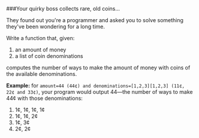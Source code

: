 ###Your quirky boss collects rare, old coins...

They found out you're a programmer and asked you to solve something they've been wondering for a long time.

Write a function that, given:

1. an amount of money
2. a list of coin denominations

computes the number of ways to make the amount of money with coins of the available denominations.

**Example:** for `amount=44 (44¢) and denominations=[1,2,3][1,2,3] (11¢, 22¢ and 33¢)`, your program would output 44—the number of ways to make 44¢ with those denominations:

1. 1¢, 1¢, 1¢, 1¢
2. 1¢, 1¢, 2¢
3. 1¢, 3¢
4. 2¢, 2¢